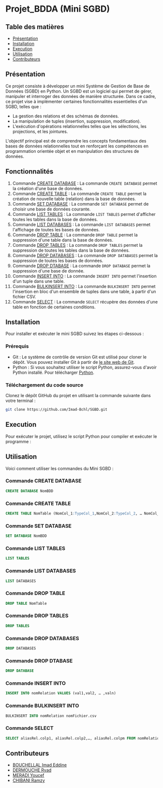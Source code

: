 # Projet_BDDA (Mini SGBD)

## Table des matières
- [Présentation](#présentation)
- [Installation](#installation)
- [Execution](#execution)
- [Utilisation](#utilisation)
- [Contributeurs](#contributeurs)

## Présentation 
Ce projet consiste à développer un mini Système de Gestion de Base de Données (SGBD) en Python. Un SGBD est un logiciel qui permet de gérer, manipuler et interroger des données de manière structurée. Dans ce cadre, ce projet vise à implémenter certaines fonctionnalités essentielles d'un SGBD, telles que :

- La gestion des relations et des schémas de données.
- La manipulation de tuples (insertion, suppression, modification).
- L'exécution d'opérations relationnelles telles que les sélections, les projections, et les jointures.

L'objectif principal est de comprendre les concepts fondamentaux des bases de données relationnelles tout en renforçant les compétences en programmation orientée objet et en manipulation des structures de données.

## Fonctionnalités
1. Commande [CREATE DATABASE](#create-database) : La commande `CREATE DATABASE` permet la création d'une base de données.
2. Commande [CREATE TABLE](#create-table) : La commande `CREATE TABLE` permet la création de nouvelle table (relation) dans la base de données.
3. Commande [SET DATABASE](#set-database) : La commande `SET DATABASE` permet de choisir une base de données courante.
4. Commande [LIST TABLES](#list-tables) : La commande `LIST TABLES` permet d'afficher toutes les tables dans la base de données.
5. Commande [LIST DATABASES](#list-databases) : La commande `LIST DATABASES` permet l'affichage de toutes les bases de données.
6. Commande [DROP TABLE](#drop-table) : La commande `DROP TABLE` permet la suppression d'une table dans la base de données.
7. Commande [DROP TABLES](#drop-tables) : La commande `DROP TABLES` permet la suppression de toutes les tables dans la base de données.
8. Commande [DROP DATABASES](#drop-databases) : La commande `DROP DATABASES` permet la suppression de toutes les bases de données.
9. Commande [DROP DTABASE](#drop-database) : La commande `DROP DATABASE` permet la suppression d'une base de donnée.
10. Commande [INSERT INTO](#insert-into) : La commande `INSERT INTO` permet l'insertion d'un tuple dans une table.
11. Commande [BULKINSERT INTO](#bulkinsert-into) : La commande `BULKINSERT INTO` permet l'insertion en bloc d'un ensemble de tuples dans une table, à partir d'un fichier CSV.
12. Commande [SELECT](#slect) : La commande `SELECT` récupère des données d'une table en fonction de certaines conditions.


## Installation
Pour installer et exécuter le mini SGBD suivez les étapes ci-dessous :

### Prérequis
- Git : Le système de contrôle de version Git est utilisé pour cloner le dépôt. Vous pouvez installer Git à partir de [le site web de Git](https://git-scm.com/downloads).
- Python : Si vous souhaitez utiliser le script Python, assurez-vous d'avoir Python installé. Pour télécharger [Python](https://www.python.org/downloads/).

### Téléchargement du code source
Clonez le dépôt GitHub du projet en utilisant la commande suivante dans votre terminal :

```bash
git clone https://github.com/Imad-Bchl/SGBD.git
```
## Execution
Pour exécuter le projet, utilisez le script Python pour compiler et exécuter le programme :

## Utilisation
Voici comment utiliser les commandes du Mini SGBD :

### Commande CREATE DATABASE
```SQL
CREATE DATABASE NomBDD
```
### Commande CREATE TABLE
```SQL
CREATE TABLE NomTable (NomCol_1:TypeCol_1,NomCol_2:TypeCol_2, … NomCol_NbCol:TypeCol_NbCol)
```
### Commande SET DATABASE
```SQL
SET DATABASE NomBDD
```
### Commande LIST TABLES
```SQL
LIST TABLES
```
### Commande LIST DATABASES
```SQL
LIST DATABASES
```
### Commande DROP TABLE
```SQL
DROP TABLE NomTable
```
### Commande DROP TABLES
```SQL
DROP TABLES 
```
### Commande DROP DATABASES
```SQL
DROP DATABASES
```
### Commande DROP DTABASE
```SQL
DROP DATABASE
```
### Commande INSERT INTO
```SQL
INSERT INTO nomRelation VALUES (val1,val2, … ,valn)
```
### Commande BULKINSERT INTO
```SQL
BULKINSERT INTO nomRelation nomFichier.csv
```
### Commande SELECT
```SQL
SELECT aliasRel.colp1, aliasRel.colp2,…, aliasRel.colpm FROM nomRelation aliasRel
```
## Contributeurs
- [BOUCHELLAL Imad Eddine](https://github.com/Imad-Bchl)
- [DERMOUCHE Ryad](https://github.com/DERMOUCHERYAD)
- [MERADI Youcef](https://github.com/NyroY64)
- [CHIBANI Ramzy](https://github.com/DZ-Ramzy)






















